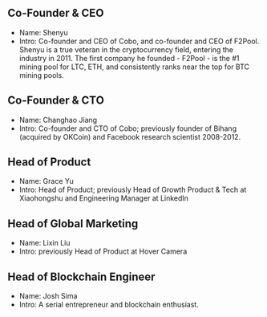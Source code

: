 ## Co-Founder & CEO

* Name: Shenyu
* Intro:  Co-founder and CEO of Cobo, and co-founder and CEO of F2Pool. Shenyu is a true veteran in the cryptocurrency field, entering the industry in 2011. The first company he founded - F2Pool - is the #1 mining pool for LTC, ETH, and consistently ranks near the top for BTC mining pools.

## Co-Founder & CTO

* Name: Changhao Jiang
* Intro:  Co-founder and CTO of Cobo; previously founder of Bihang (acquired by OKCoin) and Facebook research scientist 2008-2012.

## Head of Product

* Name: Grace Yu
* Intro:  Head of Product; previously Head of Growth Product & Tech at Xiaohongshu and Engineering Manager at LinkedIn

## Head of Global Marketing

* Name: Lixin Liu
* Intro: previously Head of Product at Hover Camera


## Head of Blockchain Engineer

* Name: Josh Sima
* Intro: A serial entrepreneur and blockchain enthusiast. 

